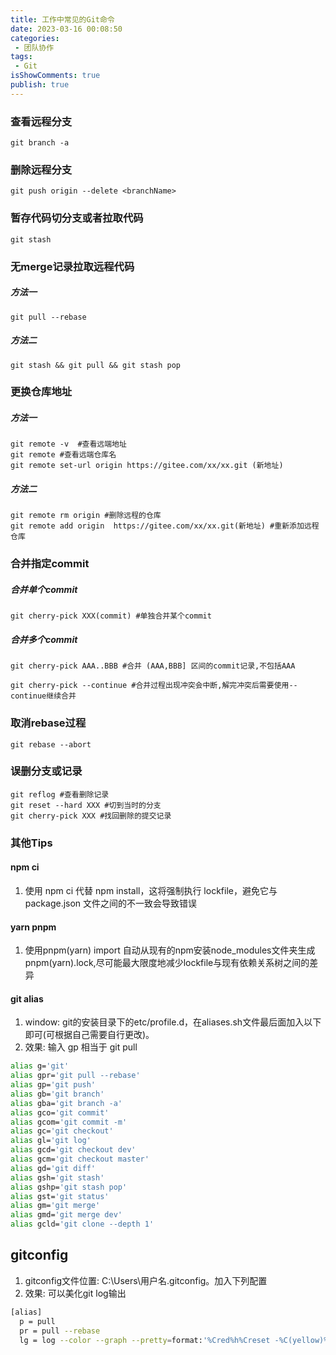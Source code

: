```yaml
---
title: 工作中常见的Git命令
date: 2023-03-16 00:08:50
categories:
 - 团队协作
tags:
 - Git
isShowComments: true
publish: true
---
```


### 查看远程分支

`git branch -a`

### 删除远程分支

`git push origin --delete <branchName>`

### 暂存代码切分支或者拉取代码

`git stash`

### 无merge记录拉取远程代码

##### 方法一

`git pull --rebase`

##### 方法二

`git stash && git pull && git stash pop`

### 更换仓库地址

##### 方法一

```git
git remote -v  #查看远端地址
git remote #查看远端仓库名
git remote set-url origin https://gitee.com/xx/xx.git (新地址)
```

##### 方法二

```
git remote rm origin #删除远程的仓库
git remote add origin  https://gitee.com/xx/xx.git(新地址) #重新添加远程仓库
```

### 合并指定commit

##### 合并单个commit

```git
git cherry-pick XXX(commit) #单独合并某个commit
```

##### 合并多个commit

```git
git cherry-pick AAA..BBB #合并 (AAA,BBB] 区间的commit记录,不包括AAA

git cherry-pick --continue #合并过程出现冲突会中断,解完冲突后需要使用--continue继续合并
```

### 取消rebase过程

```git
git rebase --abort
```

### 误删分支或记录

```
git reflog #查看删除记录
git reset --hard XXX #切到当时的分支
git cherry-pick XXX #找回删除的提交记录
```

### 其他Tips

#### npm ci

1. 使用 npm ci 代替 npm install，这将强制执行 lockfile，避免它与 package.json 文件之间的不一致会导致错误

#### yarn pnpm

1. 使用pnpm(yarn) import 自动从现有的npm安装node_modules文件夹生成pnpm(yarn).lock,尽可能最大限度地减少lockfile与现有依赖关系树之间的差异

#### git alias

1. window: git的安装目录下的etc/profile.d，在aliases.sh文件最后面加入以下即可(可根据自己需要自行更改)。
2. 效果: 输入 gp 相当于 git pull

```bash
alias g='git'
alias gpr='git pull --rebase'
alias gp='git push'
alias gb='git branch'
alias gba='git branch -a'
alias gco='git commit'
alias gcom='git commit -m'
alias gc='git checkout'
alias gl='git log'
alias gcd='git checkout dev'
alias gcm='git checkout master'
alias gd='git diff'
alias gsh='git stash'
alias gshp='git stash pop'
alias gst='git status'
alias gm='git merge'
alias gmd='git merge dev'
alias gcld='git clone --depth 1'
```

## gitconfig

1. gitconfig文件位置: C:\Users\用户名\.gitconfig。加入下列配置
2. 效果: 可以美化git log输出

```bash
[alias]
  p = pull
  pr = pull --rebase
  lg = log --color --graph --pretty=format:'%Cred%h%Creset -%C(yellow)%d%Creset %s %Cgreen(%cr) %C(bold blue)<%an>%Creset' --abbrev-commit